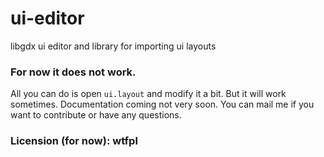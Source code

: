 ui-editor
=========

libgdx ui editor and library for importing ui layouts

### For now it does not work. 
All you can do is open `ui.layout` and modify it a bit. But it will work sometimes. 
Documentation coming not very soon. You can mail me if you want to contribute or have any questions.

### Licension (for now): wtfpl
